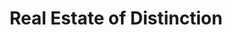 ---
title: "Real Estate of Distinction"
url: /bellingen/real-estate-of-distinction/
shop: estate agent
---